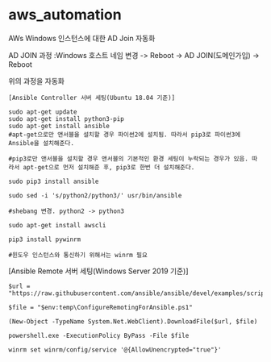 # aws_automation
AWs Windows 인스턴스에 대한 AD Join 자동화

AD JOIN 과정
:Windows 호스트 네임 변경 -> Reboot -> AD JOIN(도메인가입) -> Reboot

위의 과정을 자동화
```
[Ansible Controller 서버 세팅(Ubuntu 18.04 기준)]

sudo apt-get update
sudo apt-get install python3-pip
sudo apt-get install ansible
#apt-get으로만 앤서블을 설치할 경우 파이썬2에 설치됨. 따라서 pip3로 파이썬3에 Ansible을 설치해준다.

#pip3로만 앤서블을 설치할 경우 앤서블의 기본적인 환경 세팅이 누락되는 경우가 있음. 따라서 apt-get으로 먼저 설치해준 후, pip3로 한번 더 설치해준다.

sudo pip3 install ansible

sudo sed -i 's/python2/python3/' usr/bin/ansible

#shebang 변경. python2 -> python3

sudo apt-get install awscli

pip3 install pywinrm

#윈도우 인스턴스와 통신하기 위해서는 winrm 필요
```
[Ansible Remote 서버 세팅(Windows Server 2019 기준)]
```
$url = "https://raw.githubusercontent.com/ansible/ansible/devel/examples/scripts/ConfigureRemotingForAnsible.ps1"

$file = "$env:temp\ConfigureRemotingForAnsible.ps1"

(New-Object -TypeName System.Net.WebClient).DownloadFile($url, $file)

powershell.exe -ExecutionPolicy ByPass -File $file

winrm set winrm/config/service '@{AllowUnencrypted="true"}'
```
